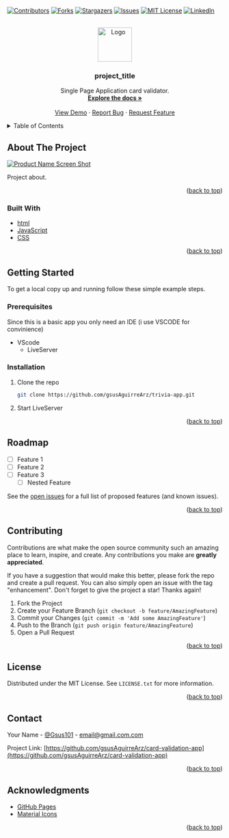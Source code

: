 <div id="top"></div>

<!--
*** README template: https://github.com/othneildrew/Best-README-Template
-->
[![Contributors][contributors-shield]][contributors-url]
[![Forks][forks-shield]][forks-url]
[![Stargazers][stars-shield]][stars-url]
[![Issues][issues-shield]][issues-url]
[![MIT License][license-shield]][license-url]
[![LinkedIn][linkedin-shield]][linkedin-url]



<!-- PROJECT LOGO -->
<br />
<div align="center">
  <a href="https://github.com/gsusAguirreArz/card-validation-app">
    <img src="images/logo.png" alt="Logo" width="80" height="80">
  </a>

<h3 align="center">project_title</h3>

  <p align="center">
    Single Page Application card validator.
    <br />
    <a href="https://github.com/gsusAguirreArz/card-validation-app"><strong>Explore the docs »</strong></a>
    <br />
    <br />
    <a href="https://github.com/gsusAguirreArz/card-validation-app">View Demo</a>
    ·
    <a href="https://github.com/gsusAguirreArz/card-validation-app/issues">Report Bug</a>
    ·
    <a href="https://github.com/gsusAguirreArz/card-validation-app/issues">Request Feature</a>
  </p>
</div>



<!-- TABLE OF CONTENTS -->
<details>
  <summary>Table of Contents</summary>
  <ol>
    <li>
      <a href="#about-the-project">About The Project</a>
      <ul>
        <li><a href="#built-with">Built With</a></li>
      </ul>
    </li>
    <li>
      <a href="#getting-started">Getting Started</a>
      <ul>
        <li><a href="#prerequisites">Prerequisites</a></li>
        <li><a href="#installation">Installation</a></li>
      </ul>
    </li>
    <!-- <li><a href="#usage">Usage</a></li> -->
    <li><a href="#roadmap">Roadmap</a></li>
    <li><a href="#contributing">Contributing</a></li>
    <li><a href="#license">License</a></li>
    <li><a href="#contact">Contact</a></li>
    <li><a href="#acknowledgments">Acknowledgments</a></li>
  </ol>
</details>



<!-- ABOUT THE PROJECT -->
## About The Project

[![Product Name Screen Shot][product-screenshot]](https://example.com)

Project about.

<p align="right">(<a href="#top">back to top</a>)</p>



### Built With

* [html](https://developer.mozilla.org/en-US/docs/Glossary/HTML)
* [JavaScript](https://www.javascript.com/)
* [CSS](https://developer.mozilla.org/en-US/docs/Web/CSS)

<p align="right">(<a href="#top">back to top</a>)</p>



<!-- GETTING STARTED -->
## Getting Started

To get a local copy up and running follow these simple example steps.

### Prerequisites

Since this is a basic app you only need an IDE (i use VSCODE for convinience)
* VScode
  * LiveServer

### Installation

1. Clone the repo
   ```sh
   git clone https://github.com/gsusAguirreArz/trivia-app.git
   ```
2. Start LiveServer

<p align="right">(<a href="#top">back to top</a>)</p>


<!-- ROADMAP -->
## Roadmap

- [ ] Feature 1
- [ ] Feature 2
- [ ] Feature 3
    - [ ] Nested Feature

See the [open issues](https://github.com/gsusAguirreArz/card-validation-app/issues) for a full list of proposed features (and known issues).

<p align="right">(<a href="#top">back to top</a>)</p>



<!-- CONTRIBUTING -->
## Contributing

Contributions are what make the open source community such an amazing place to learn, inspire, and create. Any contributions you make are **greatly appreciated**.

If you have a suggestion that would make this better, please fork the repo and create a pull request. You can also simply open an issue with the tag "enhancement".
Don't forget to give the project a star! Thanks again!

1. Fork the Project
2. Create your Feature Branch (`git checkout -b feature/AmazingFeature`)
3. Commit your Changes (`git commit -m 'Add some AmazingFeature'`)
4. Push to the Branch (`git push origin feature/AmazingFeature`)
5. Open a Pull Request

<p align="right">(<a href="#top">back to top</a>)</p>



<!-- LICENSE -->
## License

Distributed under the MIT License. See `LICENSE.txt` for more information.

<p align="right">(<a href="#top">back to top</a>)</p>



<!-- CONTACT -->
## Contact

Your Name - [@Gsus101](https://twitter.com/Gsus101) - email@gmail.com.com

Project Link: [https://github.com/gsusAguirreArz/card-validation-app](https://github.com/gsusAguirreArz/card-validation-app)

<p align="right">(<a href="#top">back to top</a>)</p>



<!-- ACKNOWLEDGMENTS -->
## Acknowledgments

* [GitHub Pages](https://pages.github.com)
* [Material Icons](https://mui.com/components/material-icons/)

<p align="right">(<a href="#top">back to top</a>)</p>



<!-- MARKDOWN LINKS & IMAGES -->
<!-- https://www.markdownguide.org/basic-syntax/#reference-style-links -->
[contributors-shield]: https://img.shields.io/github/contributors/gsusAguirreArz/card-validation-app.svg?style=for-the-badge
[contributors-url]: https://github.com/gsusAguirreArz/card-validation-app/graphs/contributors
[forks-shield]: https://img.shields.io/github/forks/gsusAguirreArz/card-validation-app.svg?style=for-the-badge
[forks-url]: https://github.com/gsusAguirreArz/card-validation-app/network/members
[stars-shield]: https://img.shields.io/github/stars/gsusAguirreArz/card-validation-app.svg?style=for-the-badge
[stars-url]: https://github.com/gsusAguirreArz/card-validation-app/stargazers
[issues-shield]: https://img.shields.io/github/issues/gsusAguirreArz/card-validation-app.svg?style=for-the-badge
[issues-url]: https://github.com/gsusAguirreArz/card-validation-app/issues
[license-shield]: https://img.shields.io/github/license/gsusAguirreArz/card-validation-app.svg?style=for-the-badge
[license-url]: https://github.com/gsusAguirreArz/card-validation-app/blob/master/LICENSE.txt
[linkedin-shield]: https://img.shields.io/badge/-LinkedIn-black.svg?style=for-the-badge&logo=linkedin&colorB=555
[linkedin-url]: https://linkedin.com/in/jaguirrear
[product-screenshot]: images/screenshot.png